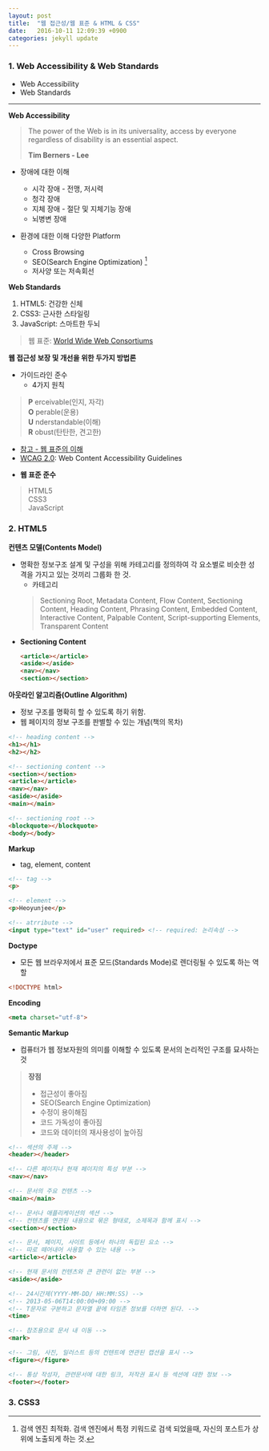 ```yaml
---
layout: post
title:  "웹 접근성/웹 표준 & HTML & CSS"
date:   2016-10-11 12:09:39 +0900
categories: jekyll update
---
```

<!--
**웹 접근성/웹 표준, HTML, CSS**
========================= -->


### 1. Web Accessibility & Web Standards

- Web Accessibility
- Web Standards

----------


**Web Accessibility**

>The power of the Web is in its universality, access by everyone regardless of disability is an essential aspect.
>
>**Tim Berners - Lee**

* 장애에 대한 이해
    * 시각 장애 - 전맹, 저시력
    * 청각 장애
    * 지체 장애 - 절단 및 지체기능 장애
    * 뇌병변 장애


* 환경에 대한 이해 다양한 Platform
    * Cross Browsing
    * SEO(Search Engine Optimization) [^1]
    * 저사양 또는 저속회선



**Web Standards**  

1. HTML5: 건강한 신체
2. CSS3: 근사한 스타일링
3. JavaScript: 스마트한 두뇌

>웹 표준: [World Wide Web Consortiums](https://www.w3.org)


**웹 접근성 보장 및 개선을 위한 두가지 방법론**

* 가이드라인 준수
     * 4가지 원칙

> **P** erceivable(인지, 자각)  
> **O** perable(운용)  
> **U** nderstandable(이해)  
> **R** obust(탄탄한, 견고한)    

- [참고 - 웹 표준의 이해](http://webdir.tistory.com/34)
- [WCAG 2.0](https://www.w3.org/WAI/): Web Content Accessibility Guidelines   


* **웹 표준 준수**  

> HTML5  
> CSS3  
> JavaScript  


[^1]: 검색 엔진 최적화. 검색 엔진에서 특정 키워드로 검색 되었을때, 자신의 포스트가 상위에 노출되게 하는 것.


### 2. HTML5


**컨텐츠 모델(Contents Model)**
- 명확한 정보구조 설계 및 구성을 위해 카테고리를 정의하여 각 요소별로 비슷한 성격을 가지고 있는 것끼리 그룹화 한 것.
    - 카테고리
   >Sectioning Root, Metadata Content, Flow Content, Sectioning Content, Heading Content, Phrasing Content, Embedded Content, Interactive Content, Palpable Content, Script-supporting Elements, Transparent Content

 * **Sectioning Content**

   ```html
   <article></article>
   <aside></aside>
   <nav></nav>
   <section></section>
   ```

**아웃라인 알고리즘(Outline Algorithm)**
 * 정보 구조를 명확히 할 수 있도록 하기 위함.
 * 웹 페이지의 정보 구조를 판별할 수 있는 개념(책의 목차)     

```html
<!-- heading content -->
<h1></h1>
<h2></h2>

<!-- sectioning content -->
<section></section>
<article></article>
<nav></nav>
<aside></aside>
<main></main>

<!-- sectioning root -->
<blockquote></blockquote>
<body></body>
```

**Markup**
 * tag, element, content

```html
<!-- tag -->
<p>

<!-- element -->
<p>Heoyunjee</p>

<!-- atrribute -->
<input type="text" id="user" required> <!-- required: 논리속성 -->
```

**Doctype**
* 모든 웹 브라우저에서 표준 모드(Standards Mode)로 렌더링될 수 있도록 하는 역할

```html
<!DOCTYPE html>
```

**Encoding**

```html
<meta charset="utf-8">
```

**Semantic Markup**
* 컴퓨터가 웹 정보자원의 의미를 이해할 수 있도록 문서의 논리적인 구조를 묘사하는 것

> **장점**
> * 접근성이 좋아짐
> * SEO(Search Engine Optimization)
> * 수정이 용이해짐
> * 코드 가독성이 좋아짐
> * 코드와 데이터의 재사용성이 높아짐

```html
<!-- 섹션의 주제 -->
<header></header>

<!-- 다른 페이지나 현재 페이지의 특성 부분 -->
<nav></nav>

<!-- 문서의 주요 컨텐츠 -->
<main></main>

<!-- 문서나 애플리케이션의 섹션 -->
<!-- 컨텐츠를 연관된 내용으로 묶은 형태로, 소제목과 함께 표시 -->
<section></section>

<!-- 문서, 페이지, 사이트 등에서 하나의 독립된 요소 -->
<!-- 따로 떼어내어 사용할 수 있는 내용 -->
<article></article>

<!-- 현재 문서의 컨텐츠와 큰 관련이 없는 부분 -->
<aside></aside>

<!-- 24시간제(YYYY-MM-DD/ HH:MM:SS) -->
<!-- 2013-05-06T14:00:00+09:00 -->
<!-- T문자로 구분하고 문자열 끝에 타임존 정보를 더하면 된다. -->
<time>

<!-- 참조용으로 문서 내 이동 -->
<mark>

<!-- 그림, 사진, 일러스트 등의 컨텐트에 연관된 캡션을 표시 -->
<figure></figure>

<!-- 통상 작성자, 관련문서에 대한 링크, 저작권 표시 등 섹션에 대한 정보 -->
<footer></footer>
```


### 3. CSS3
